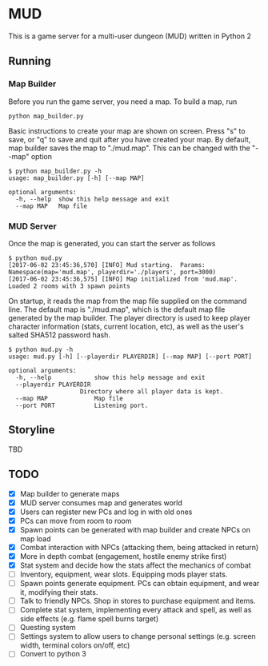 # MUD
This is a game server for a multi-user dungeon (MUD) written in Python 2
## Running
### Map Builder
Before you run the game server, you need a map.  To build a map, run 

    python map_builder.py

Basic instructions to create your map are shown on screen.  Press "s" to save, or "q" to save and quit after you have created your map.  By default, map builder saves the map to "./mud.map".  This can be changed with the "--map" option

    $ python map_builder.py -h
    usage: map_builder.py [-h] [--map MAP]

    optional arguments:
      -h, --help  show this help message and exit
      --map MAP   Map file
      
### MUD Server
Once the map is generated, you can start the server as follows  

    $ python mud.py
    [2017-06-02 23:45:36,570] [INFO] Mud starting.  Params: Namespace(map='mud.map', playerdir='./players', port=3000)
    [2017-06-02 23:45:36,575] [INFO] Map initialized from 'mud.map'.  Loaded 2 rooms with 3 spawn points

On startup, it reads the map from the map file supplied on the command line.  The default map is "./mud.map", which is the default map file generated by the map builder.  The player directory is used to keep player character information (stats, current location, etc), as well as the user's salted SHA512 password hash.

    $ python mud.py -h
    usage: mud.py [-h] [--playerdir PLAYERDIR] [--map MAP] [--port PORT]

    optional arguments:
      -h, --help            show this help message and exit
      --playerdir PLAYERDIR
                        Directory where all player data is kept.
      --map MAP             Map file
      --port PORT           Listening port.

## Storyline
TBD

## TODO
- [X] Map builder to generate maps
- [X] MUD server consumes map and generates world
- [X] Users can register new PCs and log in with old ones
- [X] PCs can move from room to room
- [X] Spawn points can be generated with map builder and create NPCs on map load
- [X] Combat interaction with NPCs (attacking them, being attacked in return)
- [X] More in depth combat (engagement, hostile enemy strike first)
- [X] Stat system and decide how the stats affect the mechanics of combat
- [ ] Inventory, equipment, wear slots.  Equipping mods player stats.
- [ ] Spawn points generate equipment.  PCs can obtain equipment, and wear it, modifying their stats.
- [ ] Talk to friendly NPCs.  Shop in stores to purchase equipment and items.
- [ ] Complete stat system, implementing every attack and spell, as well as side effects (e.g. flame spell burns target)
- [ ] Questing system
- [ ] Settings system to allow users to change personal settings (e.g. screen width, terminal colors on/off, etc)
- [ ] Convert to python 3